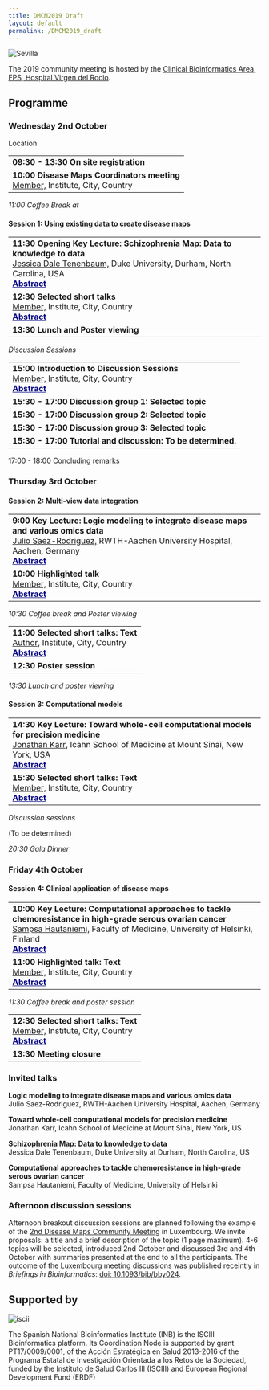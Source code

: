 ```yaml
---
title: DMCM2019 Draft
layout: default
permalink: /DMCM2019_draft
---
```


<img src="../images/places/Sevilla24.jpg" alt="Sevilla"/>

The 2019 community meeting is hosted by the <a href="http://www.clinbioinfosspa.es/">Clinical Bioinformatics Area, FPS, Hospital Virgen del Rocio</a>.

## Programme

### Wednesday 2nd October
Location

<table>
<tr><td><strong>09:30 - 13:30 On site registration</strong></td></tr> 
<tr><td><strong>10:00 Disease Maps Coordinators meeting</strong><br />
<a href="#">Member,</a> Institute, City, Country</td></tr> 
</table>

<p><i>11:00 Coffee Break at </i></p>  

#### Session 1: Using existing data to create disease maps

<table>
<tr><td><strong>11:30 Opening Key Lecture: Schizophrenia Map: Data to knowledge to data</strong><br />
<a href="#">Jessica Dale Tenenbaum,</a> Duke University, Durham, North Carolina, USA<br />
<a href="#"><b><font color="Navy"><span style="text-decoration: underline;">Abstract</span></font></b></a></td></tr> 
<tr><td><strong>12:30 Selected short talks</strong><br />
<a href="#">Member,</a> Institute, City, Country<br/>
<a href="#"><b><font color="Navy"><span style="text-decoration: underline;">Abstract</span></font></b></a></td></tr> 
<tr><td><strong>13:30 Lunch and Poster viewing</strong><br /></td></tr> 
</table>

<p><i>Discussion Sessions </i></p>  

<table>
<tr><td><strong>15:00 Introduction to Discussion Sessions</strong><br />
<a href="#">Member,</a> Institute, City, Country<br/>
<a href="#"><b><font color="Navy"><span style="text-decoration: underline;">Abstract</span></font></b></a></td></tr> 
<tr><td><strong>15:30 - 17:00 Discussion group 1: Selected topic</strong><br /></td></tr> 
<tr><td><strong>15:30 - 17:00 Discussion group 2: Selected topic</strong><br /></td></tr> 
<tr><td><strong>15:30 - 17:00 Discussion group 3: Selected topic</strong><br /></td></tr> 
<tr><td><strong>15:30 - 17:00 Tutorial and discussion: To be determined.</strong><br /></td></tr> 
</table>

17:00 - 18:00 Concluding remarks

### Thursday 3rd October

#### Session 2: Multi-view data integration

<table>
<tr><td><strong>9:00 Key Lecture: Logic modeling to integrate disease maps and various omics data</strong><br />
<a href="#">Julio Saez-Rodriguez,</a> RWTH-Aachen University Hospital, Aachen, Germany<br />
<a href="#"><b><font color="Navy"><span style="text-decoration: underline;">Abstract</span></font></b></a></td></tr> 
<tr><td><strong>10:00 Highlighted talk</strong><br />
<a href="#">Member,</a> Institute, City, Country<br/>
<a href="#"><b><font color="Navy"><span style="text-decoration: underline;">Abstract</span></font></b></a></td></tr> 
</table>

<p><i>10:30 Coffee break and Poster viewing</i></p>

<table>
<tr><td><strong>11:00 Selected short talks: Text </strong><br />
<a href="#">Author,</a> Institute, City, Country<br />
<a href="#"><b><font color="Navy"><span style="text-decoration: underline;">Abstract</span></font></b></a></td></tr> 
<tr><td><strong>12:30 Poster session</strong><br /></td></tr> 
</table>

<p><i>13:30 Lunch and poster viewing</i></p>

#### Session 3: Computational models

<table>
<tr><td><strong>14:30 Key Lecture: Toward whole-cell computational models for precision medicine</strong><br />
<a href="#">Jonathan Karr,</a> Icahn School of Medicine at Mount Sinai, New York, USA<br />
<a href="#"><b><font color="Navy"><span style="text-decoration: underline;">Abstract</span></font></b></a></td></tr> 
<tr><td><strong>15:30 Selected short talks: Text</strong><br />
<a href="#">Member,</a> Institute, City, Country<br/>
<a href="#"><b><font color="Navy"><span style="text-decoration: underline;">Abstract</span></font></b></a></td></tr> 
</table>

<p><i>Discussion sessions</i></p>

(To be determined)

<p><i>20:30 Gala Dinner</i></p>

### Friday 4th October

#### Session 4: Clinical application of disease maps

<table>
<tr><td><strong>10:00 Key Lecture: Computational approaches to tackle chemoresistance in high-grade serous ovarian cancer</strong><br />
<a href="#">Sampsa Hautaniemi,</a> Faculty of Medicine, University of Helsinki, Finland<br />
<a href="#"><b><font color="Navy"><span style="text-decoration: underline;">Abstract</span></font></b></a></td></tr> 
<tr><td><strong>11:00 Highlighted talk: Text</strong><br />
<a href="#">Member,</a> Institute, City, Country<br/>
<a href="#"><b><font color="Navy"><span style="text-decoration: underline;">Abstract</span></font></b></a></td></tr> 
</table>

<p><i>11:30 Coffee break and poster session</i></p>

<table>
<tr><td><strong>12:30 Selected short talks: Text</strong><br />
<a href="#">Member,</a> Institute, City, Country<br/>
<a href="#"><b><font color="Navy"><span style="text-decoration: underline;">Abstract</span></font></b></a></td></tr> 
<tr><td><strong>13:30 Meeting closure</strong><br /></td></tr> 
</table>

### Invited talks

**Logic modeling to integrate disease maps and various omics data**  
Julio Saez-Rodriguez, RWTH-Aachen University Hospital, Aachen, Germany

**Toward whole-cell computational models for precision medicine**  
Jonathan Karr, Icahn School of Medicine at Mount Sinai, New York, US

**Schizophrenia Map: Data to knowledge to data**  
Jessica Dale Tenenbaum, Duke University at Durham, North Carolina, US

**Computational approaches to tackle chemoresistance in high-grade serous ovarian cancer**  
Sampsa Hautaniemi, Faculty of Medicine, University of Helsinki

### Afternoon discussion sessions

Afternoon breakout discussion sessions are planned following the example of the [2nd Disease Maps Community Meeting](http://disease-maps.org/DMCM2017_2nd) in Luxembourg. We invite proposals: a title and a brief description of the topic (1 page maximum). 4-6 topics will be selected, introduced 2nd October and discussed 3rd and 4th October with summaries presented at the end to all the participants. The outcome of the Luxembourg meeting discussions was published receintly in _Briefings in Bioinformatics_: [doi: 10.1093/bib/bby024](https://doi.org/10.1093/bib/bby024).

## Supported by

<img src="../images/sponsors/iscii.png" alt="iscii" />

The Spanish National Bioinformatics Institute (INB) is the ISCIII Bioinformatics platform. Its Coordination Node is supported by grant PT17/0009/0001, of the Acción Estratégica en Salud 2013-2016 of the Programa Estatal de Investigación Orientada a los Retos de la Sociedad, funded by the Instituto de Salud Carlos III (ISCIII) and European Regional Development Fund (ERDF)
